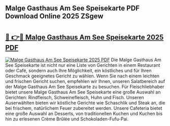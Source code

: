 ## Malge Gasthaus Am See Speisekarte PDF Download Online 2025 ZSgew

# <h2><a href="http://gc9zo5.nevu.top/?p=Malge+Gasthaus+Am+See+Speisekarte">🔗 👉🔴 Malge Gasthaus Am See Speisekarte 2025 PDF</a></h2>

[![Malge Gasthaus Am See Speisekarte 2025 PDF](https://i.imgur.com/dBaPXMq.png)](http://gc9zo5.nevu.top/?p=Malge+Gasthaus+Am+See+Speisekarte)
Die Malge Gasthaus Am See Speisekarte ist nicht nur eine Liste von Gerichten in einem Restaurant oder Café, sondern auch Ihre Möglichkeit, ein köstliches und für Ihren Geschmack geeignetes Gericht zu wählen. Wenn Sie nach einem leichten und frischen Gericht suchen, empfehlen wir Ihnen, unseren Salatbereich auf der Malge Gasthaus Am See Speisekarte zu besuchen. Für Fleischliebhaber bietet unsere Malge Gasthaus Am See Speisekarte eine große Auswahl an Gerichten: Rindfleisch, Schweinefleisch, Huhn und Fisch. Unseren Auserwählten bieten wir köstliche Gerichte wie Schaschlik und Steak an, die bei frischem, natürlichem Feuer zubereitet werden. Unsere Cafeteria bietet eine große Auswahl an Desserts, von traditionellen Kuchen und Kuchen bis hin zu erlesenen Crème Brûlée und Schokoladen-Fufu-Pai.

